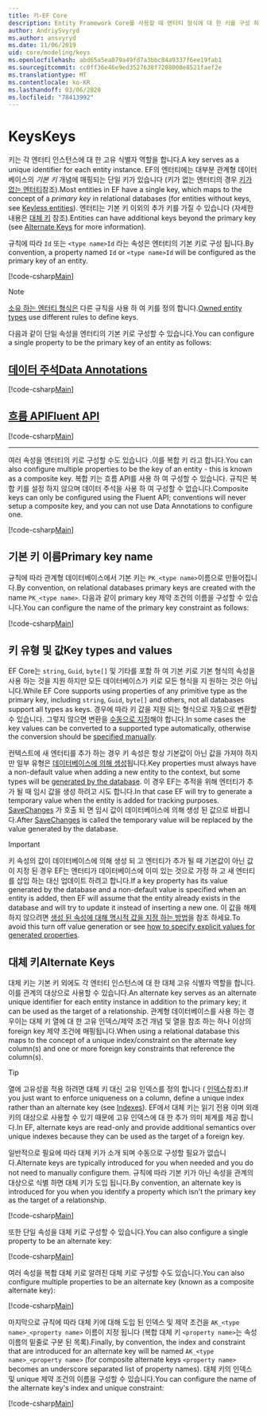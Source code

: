 ```yaml
---
title: 키-EF Core
description: Entity Framework Core를 사용할 때 엔터티 형식에 대 한 키를 구성 하는 방법
author: AndriySvyryd
ms.author: ansvyryd
ms.date: 11/06/2019
uid: core/modeling/keys
ms.openlocfilehash: abd65a5ea079a49fd7a3bbc84a9337f6ee19fab1
ms.sourcegitcommit: cc0ff36e46e9ed3527638f7208000e8521faef2e
ms.translationtype: MT
ms.contentlocale: ko-KR
ms.lasthandoff: 03/06/2020
ms.locfileid: "78413992"
---
```

# <a name="keys"></a><span data-ttu-id="8a9eb-103">Keys</span><span class="sxs-lookup"><span data-stu-id="8a9eb-103">Keys</span></span>

<span data-ttu-id="8a9eb-104">키는 각 엔터티 인스턴스에 대 한 고유 식별자 역할을 합니다.</span><span class="sxs-lookup"><span data-stu-id="8a9eb-104">A key serves as a unique identifier for each entity instance.</span></span> <span data-ttu-id="8a9eb-105">EF의 엔터티에는 대부분 관계형 데이터베이스의 *기본 키* 개념에 매핑되는 단일 키가 있습니다 (키가 없는 엔터티의 경우 [키가 없는 엔터티](xref:core/modeling/keyless-entity-types)참조).</span><span class="sxs-lookup"><span data-stu-id="8a9eb-105">Most entities in EF have a single key, which maps to the concept of a *primary key* in relational databases (for entities without keys, see [Keyless entities](xref:core/modeling/keyless-entity-types)).</span></span> <span data-ttu-id="8a9eb-106">엔터티는 기본 키 이외의 추가 키를 가질 수 있습니다 (자세한 내용은 [대체 키](#alternate-keys) 참조).</span><span class="sxs-lookup"><span data-stu-id="8a9eb-106">Entities can have additional keys beyond the primary key (see [Alternate Keys](#alternate-keys) for more information).</span></span>

<span data-ttu-id="8a9eb-107">규칙에 따라 `Id` 또는 `<type name>Id` 라는 속성은 엔터티의 기본 키로 구성 됩니다.</span><span class="sxs-lookup"><span data-stu-id="8a9eb-107">By convention, a property named `Id` or `<type name>Id` will be configured as the primary key of an entity.</span></span>

[!code-csharp[Main](../../../samples/core/Modeling/Conventions/KeyId.cs?name=KeyId&highlight=3,11)]

> [!NOTE]
> <span data-ttu-id="8a9eb-108">[소유 하는 엔터티 형식은](xref:core/modeling/owned-entities) 다른 규칙을 사용 하 여 키를 정의 합니다.</span><span class="sxs-lookup"><span data-stu-id="8a9eb-108">[Owned entity types](xref:core/modeling/owned-entities) use different rules to define keys.</span></span>

<span data-ttu-id="8a9eb-109">다음과 같이 단일 속성을 엔터티의 기본 키로 구성할 수 있습니다.</span><span class="sxs-lookup"><span data-stu-id="8a9eb-109">You can configure a single property to be the primary key of an entity as follows:</span></span>

## <a name="data-annotations"></a>[<span data-ttu-id="8a9eb-110">데이터 주석</span><span class="sxs-lookup"><span data-stu-id="8a9eb-110">Data Annotations</span></span>](#tab/data-annotations)

[!code-csharp[Main](../../../samples/core/Modeling/DataAnnotations/KeySingle.cs?name=KeySingle&highlight=3)]

## <a name="fluent-api"></a>[<span data-ttu-id="8a9eb-111">흐름 API</span><span class="sxs-lookup"><span data-stu-id="8a9eb-111">Fluent API</span></span>](#tab/fluent-api)

[!code-csharp[Main](../../../samples/core/Modeling/FluentAPI/KeySingle.cs?name=KeySingle&highlight=4)]

***

<span data-ttu-id="8a9eb-112">여러 속성을 엔터티의 키로 구성할 수도 있습니다 .이를 복합 키 라고 합니다.</span><span class="sxs-lookup"><span data-stu-id="8a9eb-112">You can also configure multiple properties to be the key of an entity - this is known as a composite key.</span></span> <span data-ttu-id="8a9eb-113">복합 키는 흐름 API를 사용 하 여 구성할 수 있습니다. 규칙은 복합 키를 설정 하지 않으며 데이터 주석을 사용 하 여 구성할 수 없습니다.</span><span class="sxs-lookup"><span data-stu-id="8a9eb-113">Composite keys can only be configured using the Fluent API; conventions will never setup a composite key, and you can not use Data Annotations to configure one.</span></span>

[!code-csharp[Main](../../../samples/core/Modeling/FluentAPI/KeyComposite.cs?name=KeyComposite&highlight=4)]

## <a name="primary-key-name"></a><span data-ttu-id="8a9eb-114">기본 키 이름</span><span class="sxs-lookup"><span data-stu-id="8a9eb-114">Primary key name</span></span>

<span data-ttu-id="8a9eb-115">규칙에 따라 관계형 데이터베이스에서 기본 키는 `PK_<type name>`이름으로 만들어집니다.</span><span class="sxs-lookup"><span data-stu-id="8a9eb-115">By convention, on relational databases primary keys are created with the name `PK_<type name>`.</span></span> <span data-ttu-id="8a9eb-116">다음과 같이 primary key 제약 조건의 이름을 구성할 수 있습니다.</span><span class="sxs-lookup"><span data-stu-id="8a9eb-116">You can configure the name of the primary key constraint as follows:</span></span>

[!code-csharp[Main](../../../samples/core/Modeling/FluentAPI/KeyName.cs?name=KeyName&highlight=5)]

## <a name="key-types-and-values"></a><span data-ttu-id="8a9eb-117">키 유형 및 값</span><span class="sxs-lookup"><span data-stu-id="8a9eb-117">Key types and values</span></span>

<span data-ttu-id="8a9eb-118">EF Core는 `string`, `Guid`, `byte[]` 및 기타를 포함 하 여 기본 키로 기본 형식의 속성을 사용 하는 것을 지원 하지만 모든 데이터베이스가 키로 모든 형식을 지 원하는 것은 아닙니다.</span><span class="sxs-lookup"><span data-stu-id="8a9eb-118">While EF Core supports using properties of any primitive type as the primary key, including `string`, `Guid`, `byte[]` and others, not all databases support all types as keys.</span></span> <span data-ttu-id="8a9eb-119">경우에 따라 키 값을 지원 되는 형식으로 자동으로 변환할 수 있습니다. 그렇지 않으면 변환을 [수동으로 지정](xref:core/modeling/value-conversions)해야 합니다.</span><span class="sxs-lookup"><span data-stu-id="8a9eb-119">In some cases the key values can be converted to a supported type automatically, otherwise the conversion should be [specified manually](xref:core/modeling/value-conversions).</span></span>

<span data-ttu-id="8a9eb-120">컨텍스트에 새 엔터티를 추가 하는 경우 키 속성은 항상 기본값이 아닌 값을 가져야 하지만 일부 유형은 [데이터베이스에 의해 생성](xref:core/modeling/generated-properties)됩니다.</span><span class="sxs-lookup"><span data-stu-id="8a9eb-120">Key properties must always have a non-default value when adding a new entity to the context, but some types will be [generated by the database](xref:core/modeling/generated-properties).</span></span> <span data-ttu-id="8a9eb-121">이 경우 EF는 추적을 위해 엔터티가 추가 될 때 임시 값을 생성 하려고 시도 합니다.</span><span class="sxs-lookup"><span data-stu-id="8a9eb-121">In that case EF will try to generate a temporary value when the entity is added for tracking purposes.</span></span> <span data-ttu-id="8a9eb-122">[SaveChanges](/dotnet/api/Microsoft.EntityFrameworkCore.DbContext.SaveChanges) 가 호출 되 면 임시 값이 데이터베이스에 의해 생성 된 값으로 바뀝니다.</span><span class="sxs-lookup"><span data-stu-id="8a9eb-122">After [SaveChanges](/dotnet/api/Microsoft.EntityFrameworkCore.DbContext.SaveChanges) is called the temporary value will be replaced by the value generated by the database.</span></span>

> [!Important]
> <span data-ttu-id="8a9eb-123">키 속성의 값이 데이터베이스에 의해 생성 되 고 엔터티가 추가 될 때 기본값이 아닌 값이 지정 된 경우 EF는 엔터티가 데이터베이스에 이미 있는 것으로 가정 하 고 새 엔터티를 삽입 하는 대신 업데이트 하려고 합니다.</span><span class="sxs-lookup"><span data-stu-id="8a9eb-123">If a key property has its value generated by the database and a non-default value is specified when an entity is added, then EF will assume that the entity already exists in the database and will try to update it instead of inserting a new one.</span></span> <span data-ttu-id="8a9eb-124">이 값을 해제 하지 않으려면 [생성 된 속성에 대해 명시적 값을 지정 하는 방법](../saving/explicit-values-generated-properties.md)을 참조 하세요.</span><span class="sxs-lookup"><span data-stu-id="8a9eb-124">To avoid this turn off value generation or see [how to specify explicit values for generated properties](../saving/explicit-values-generated-properties.md).</span></span>

## <a name="alternate-keys"></a><span data-ttu-id="8a9eb-125">대체 키</span><span class="sxs-lookup"><span data-stu-id="8a9eb-125">Alternate Keys</span></span>

<span data-ttu-id="8a9eb-126">대체 키는 기본 키 외에도 각 엔터티 인스턴스에 대 한 대체 고유 식별자 역할을 합니다. 이를 관계의 대상으로 사용할 수 있습니다.</span><span class="sxs-lookup"><span data-stu-id="8a9eb-126">An alternate key serves as an alternate unique identifier for each entity instance in addition to the primary key; it can be used as the target of a relationship.</span></span> <span data-ttu-id="8a9eb-127">관계형 데이터베이스를 사용 하는 경우이는 대체 키 열에 대 한 고유 인덱스/제약 조건 개념 및 열을 참조 하는 하나 이상의 foreign key 제약 조건에 매핑됩니다.</span><span class="sxs-lookup"><span data-stu-id="8a9eb-127">When using a relational database this maps to the concept of a unique index/constraint on the alternate key column(s) and one or more foreign key constraints that reference the column(s).</span></span>

> [!TIP]
> <span data-ttu-id="8a9eb-128">열에 고유성을 적용 하려면 대체 키 대신 고유 인덱스를 정의 합니다 ( [인덱스](indexes.md)참조).</span><span class="sxs-lookup"><span data-stu-id="8a9eb-128">If you just want to enforce uniqueness on a column, define a unique index rather than an alternate key (see [Indexes](indexes.md)).</span></span> <span data-ttu-id="8a9eb-129">EF에서 대체 키는 읽기 전용 이며 외래 키의 대상으로 사용할 수 있기 때문에 고유 인덱스에 대 한 추가 의미 체계를 제공 합니다.</span><span class="sxs-lookup"><span data-stu-id="8a9eb-129">In EF, alternate keys are read-only and provide additional semantics over unique indexes because they can be used as the target of a foreign key.</span></span>

<span data-ttu-id="8a9eb-130">일반적으로 필요에 따라 대체 키가 소개 되며 수동으로 구성할 필요가 없습니다.</span><span class="sxs-lookup"><span data-stu-id="8a9eb-130">Alternate keys are typically introduced for you when needed and you do not need to manually configure them.</span></span> <span data-ttu-id="8a9eb-131">규칙에 따라 기본 키가 아닌 속성을 관계의 대상으로 식별 하면 대체 키가 도입 됩니다.</span><span class="sxs-lookup"><span data-stu-id="8a9eb-131">By convention, an alternate key is introduced for you when you identify a property which isn't the primary key as the target of a relationship.</span></span>

[!code-csharp[Main](../../../samples/core/Modeling/Conventions/AlternateKey.cs?name=AlternateKey&highlight=12)]

<span data-ttu-id="8a9eb-132">또한 단일 속성을 대체 키로 구성할 수 있습니다.</span><span class="sxs-lookup"><span data-stu-id="8a9eb-132">You can also configure a single property to be an alternate key:</span></span>

[!code-csharp[Main](../../../samples/core/Modeling/FluentAPI/AlternateKeySingle.cs?name=AlternateKeySingle&highlight=4)]

<span data-ttu-id="8a9eb-133">여러 속성을 복합 대체 키로 알려진 대체 키로 구성할 수도 있습니다.</span><span class="sxs-lookup"><span data-stu-id="8a9eb-133">You can also configure multiple properties to be an alternate key (known as a composite alternate key):</span></span>

[!code-csharp[Main](../../../samples/core/Modeling/FluentAPI/AlternateKeyComposite.cs?name=AlternateKeyComposite&highlight=4)]

<span data-ttu-id="8a9eb-134">마지막으로 규칙에 따라 대체 키에 대해 도입 된 인덱스 및 제약 조건을 `AK_<type name>_<property name>` 이름이 지정 됩니다 (복합 대체 키 `<property name>`는 속성 이름의 밑줄로 구분 된 목록).</span><span class="sxs-lookup"><span data-stu-id="8a9eb-134">Finally, by convention, the index and constraint that are introduced for an alternate key will be named `AK_<type name>_<property name>` (for composite alternate keys `<property name>` becomes an underscore separated list of property names).</span></span> <span data-ttu-id="8a9eb-135">대체 키의 인덱스 및 unique 제약 조건의 이름을 구성할 수 있습니다.</span><span class="sxs-lookup"><span data-stu-id="8a9eb-135">You can configure the name of the alternate key's index and unique constraint:</span></span>

[!code-csharp[Main](../../../samples/core/Modeling/FluentAPI/AlternateKeyName.cs?name=AlternateKeyName&highlight=5)]

